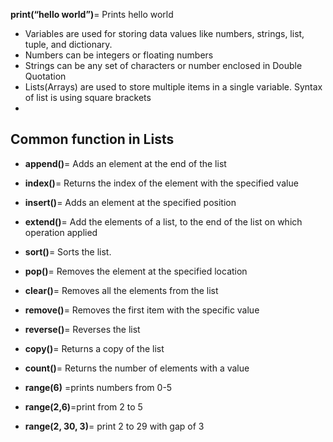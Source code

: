 **print(“hello world”)**= Prints hello world

* Variables are used for storing data values like numbers, strings, list, tuple, and dictionary.
* Numbers can be integers or floating numbers
* Strings can be any set of characters or number enclosed in Double Quotation
* Lists(Arrays) are used to store multiple items in a single variable. Syntax of list is using square brackets 
* 
## Common function in Lists

* **append()**= Adds an element at the end of the list
* **index()**= Returns the index of the  element with the specified value
* **insert()**= Adds an element at the specified position
* **extend()**= Add the elements of a list, to the end of the list on which operation applied
* **sort()**= Sorts the list.
* **pop()**= Removes the element at the specified location
* **clear()**= Removes all the elements from the list
* **remove()**= Removes the first item with the specific value
* **reverse()**= Reverses the list
* **copy()**= Returns a copy of the list
* **count()**= Returns the number of elements with a value

* **range(6)** =prints numbers from 0-5
* **range(2,6)**=print from 2 to 5
* **range(2, 30, 3)**= print 2 to 29 with gap of 3
